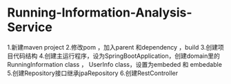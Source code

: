 # Running-Information-Analysis-Service

1.新建maven project
2.修改pom ，加入parent 和dependency ，build
3.创建项目代码结构
4.创建主运行程序，设为SpringBootApplication，创建domain里的RunningInformation class  ，  UserInfo class，设置为embeded 和 embedable
5.创建Repository接口继承jpaRepository
6.创建RestController
